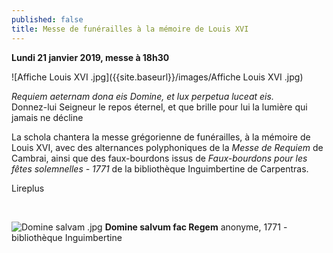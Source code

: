 ```yaml
---
published: false
title: Messe de funérailles à la mémoire de Louis XVI
---
```

**Lundi 21 janvier 2019, messe à 18h30**

![Affiche Louis XVI .jpg]({{site.baseurl}}/images/Affiche Louis XVI .jpg)

*Requiem aeternam dona eis Domine, et lux perpetua luceat eis.*  
Donnez-lui Seigneur le repos éternel, et que brille pour lui la lumière qui jamais ne décline


La schola chantera la messe grégorienne de funérailles, à la mémoire de Louis XVI, avec des alternances polyphoniques de la *Messe de Requiem* de Cambrai, ainsi que des faux-bourdons issus de *Faux-bourdons pour les fêtes solemnelles - 1771* de la bibliothèque Inguimbertine de Carpentras.

Lireplus

&nbsp;

![Domine salvam .jpg]({{site.baseurl}}/images/Domine%20salvam%20.jpg)
**Domine salvum fac Regem** anonyme, 1771 - bibliothèque Inguimbertine

